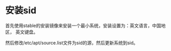 # 安装sid
首先使用stable的安装镜像来安装一个最小系统，安装设置为：英文语言，中国地区，
英文键盘。

然后修改/etc/apt/source.list文件为sid的源，然后更新系统到sid。